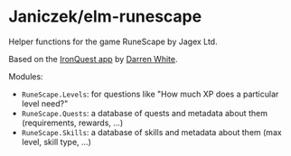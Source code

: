 # Janiczek/elm-runescape

Helper functions for the game RuneScape by Jagex Ltd.

Based on the [IronQuest app](https://github.com/darrenswhite/ironquest) by [Darren White](https://github.com/darrenswhite).

Modules:
* `RuneScape.Levels`: for questions like "How much XP does a particular level need?"
* `RuneScape.Quests`: a database of quests and metadata about them (requirements, rewards, ...)
* `RuneScape.Skills`: a database of skills and metadata about them (max level, skill type, ...)

